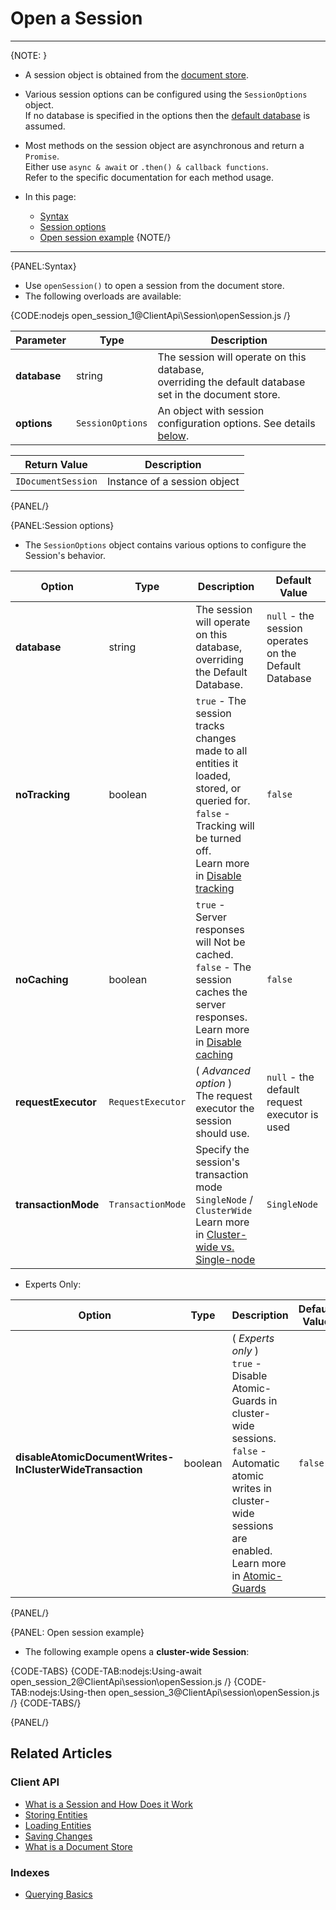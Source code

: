 # Open a Session

---

{NOTE: }

* A session object is obtained from the [document store](../../client-api/what-is-a-document-store).  

* Various session options can be configured using the `SessionOptions` object.  
  If no database is specified in the options then the [default database](../../client-api/setting-up-default-database) is assumed.  

* Most methods on the session object are asynchronous and return a `Promise`.    
  Either use `async & await` or `.then() & callback functions`.  
  Refer to the specific documentation for each method usage.

* In this page:  
  * [Syntax](../../client-api/session/opening-a-session#syntax)  
  * [Session options](../../client-api/session/opening-a-session#session-options)  
  * [Open session example](../../client-api/session/opening-a-session#open-session-example)
{NOTE/}

---

{PANEL:Syntax}

* Use `openSession()` to open a session from the document store.  
* The following overloads are available:

{CODE:nodejs open_session_1@ClientApi\Session\openSession.js /}

| Parameter    | Type             | Description                                                                                                                    |
|--------------|------------------|--------------------------------------------------------------------------------------------------------------------------------|
| **database** | string           | The session will operate on this database,<br>overriding the default database set in the document store.                       |
| **options**  | `SessionOptions` | An object with session configuration options. See details [below](../../client-api/session/opening-a-session#session-options). |

| Return Value        | Description                    |
|---------------------|--------------------------------|
| `IDocumentSession`  | Instance of a session object   |

{PANEL/}

{PANEL:Session options}

* The `SessionOptions` object contains various options to configure the Session's behavior.

| Option              | Type              | Description                                                                                                                                                                                                                               | Default Value                                          |
|---------------------|-------------------|-------------------------------------------------------------------------------------------------------------------------------------------------------------------------------------------------------------------------------------------|--------------------------------------------------------|
| **database**        | string            | The session will operate on this database,<br>overriding the Default Database.                                                                                                                                                            | `null` - the session operates on the Default Database |
| **noTracking**      | boolean           | `true` - The session tracks changes made to all entities it loaded, stored, or queried for.<br>`false` - Tracking will be turned off.<br>Learn more in [Disable tracking](../../client-api/session/configuration/how-to-disable-tracking) | `false`                                                |
| **noCaching**       | boolean           | `true` - Server responses will Not be cached.<br>`false` - The session caches the server responses.<br>Learn more in [Disable caching](../../client-api/session/configuration/how-to-disable-caching)                                     | `false`                                                |
| **requestExecutor** | `RequestExecutor` | ( _Advanced option_ ) <br>The request executor the session should use.                                                                                                                                                                    | `null` - the default request executor is used          |
| **transactionMode** | `TransactionMode` | Specify the session's transaction mode<br>`SingleNode` / `ClusterWide`<br>Learn more in [Cluster-wide vs. Single-node](../../client-api/session/cluster-transaction/overview#cluster-wide-transaction-vs.-single-node-transaction)        | `SingleNode`                                           |

* Experts Only:

| Option                                                         | Type     | Description                                                                                                                                                                                                                                             | Default Value |
|----------------------------------------------------------------|----------|---------------------------------------------------------------------------------------------------------------------------------------------------------------------------------------------------------------------------------------------------------|---------------|
| **disableAtomicDocumentWrites-<br>InClusterWideTransaction**   | boolean  | ( _Experts only_ ) <br>`true` - Disable Atomic-Guards in cluster-wide sessions.<br>`false` - Automatic atomic writes in cluster-wide sessions are enabled.<br>Learn more in [Atomic-Guards](../../client-api/session/cluster-transaction/atomic-guards) | `false`       |

{PANEL/}

{PANEL: Open session example}

* The following example opens a __cluster-wide Session__:

{CODE-TABS}
{CODE-TAB:nodejs:Using-await open_session_2@ClientApi\session\openSession.js /}
{CODE-TAB:nodejs:Using-then open_session_3@ClientApi\session\openSession.js /}
{CODE-TABS/}

{PANEL/}

## Related Articles

### Client API

- [What is a Session and How Does it Work](../../client-api/session/what-is-a-session-and-how-does-it-work) 
- [Storing Entities](../../client-api/session/storing-entities)
- [Loading Entities](../../client-api/session/loading-entities)
- [Saving Changes](../../client-api/session/saving-changes)
- [What is a Document Store](../../client-api/what-is-a-document-store)

### Indexes

- [Querying Basics](../../indexes/querying/basics)


